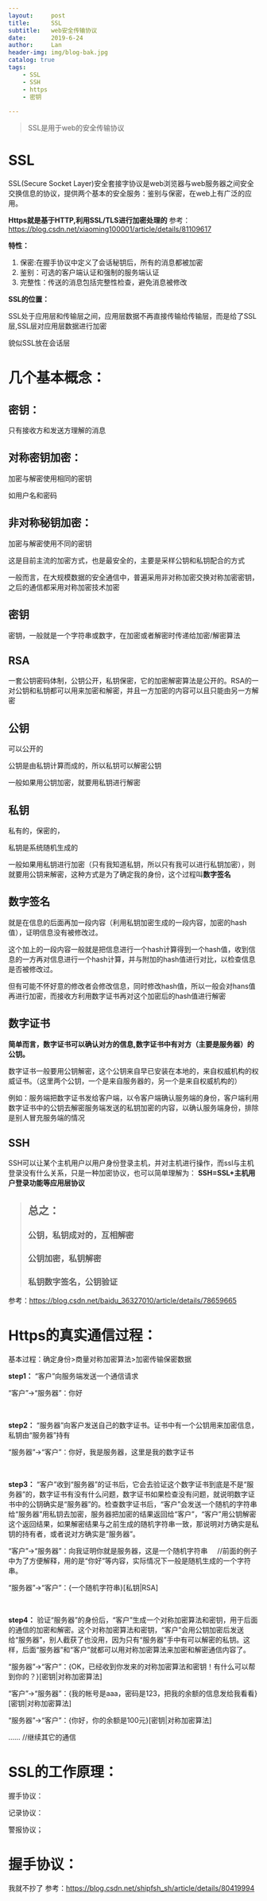 ```yaml
---
layout:     post
title:      SSL
subtitle:   web安全传输协议
date:       2019-6-24
author:     Lan
header-img: img/blog-bak.jpg
catalog: true
tags:
    - SSL
    - SSH
    - https
    - 密钥
    
---
```

>SSL是用于web的安全传输协议

# SSL

SSL(Secure Socket Layer)安全套接字协议是web浏览器与web服务器之间安全交换信息的协议，提供两个基本的安全服务：鉴别与保密，在web上有广泛的应用。

**Https就是基于HTTP,利用SSL/TLS进行加密处理的**
参考：https://blog.csdn.net/xiaoming100001/article/details/81109617

**特性：**

1. 保密:在握手协议中定义了会话秘钥后，所有的消息都被加密
2. 鉴别：可选的客户端认证和强制的服务端认证
3. 完整性：传送的消息包括完整性检查，避免消息被修改



**SSL的位置：**

SSL处于应用层和传输层之间，应用层数据不再直接传输给传输层，而是给了SSL层,SSL层对应用层数据进行加密

貌似SSL放在会话层

# 几个基本概念：

## 密钥：
只有接收方和发送方理解的消息
## 对称密钥加密：
加密与解密使用相同的密钥

如用户名和密码
## 非对称秘钥加密：
加密与解密使用不同的密钥

这是目前主流的加密方式，也是最安全的，主要是采样公钥和私钥配合的方式


一般而言，在大规模数据的安全通信中，普遍采用非对称加密交换对称加密密钥，之后的通信都采用对称加密技术加密


##  密钥
密钥，一般就是一个字符串或数字，在加密或者解密时传递给加密/解密算法
## RSA
一套公钥密码体制，公钥公开，私钥保密，它的加密解密算法是公开的。RSA的一对公钥和私钥都可以用来加密和解密，并且一方加密的内容可以且只能由另一方解密

## 公钥
可以公开的

公钥是由私钥计算而成的，所以私钥可以解密公钥

一般如果用公钥加密，就要用私钥进行解密
## 私钥
私有的，保密的，

私钥是系统随机生成的

一般如果用私钥进行加密（只有我知道私钥，所以只有我可以进行私钥加密），则就要用公钥来解密，这种方式是为了确定我的身份，这个过程叫**数字签名**

## 数字签名
就是在信息的后面再加一段内容（利用私钥加密生成的一段内容，加密的hash值），证明信息没有被修改过。

这个加上的一段内容一般就是把信息进行一个hash计算得到一个hash值，收到信息的一方再对信息进行一个hash计算，并与附加的hash值进行对比，以检查信息是否被修改过。

但有可能不怀好意的修改者会修改信息，同时修改hash值，所以一般会对hans值再进行加密，而接收方利用数字证书再对这个加密后的hash值进行解密
## 数字证书
**简单而言，数字证书可以确认对方的信息,数字证书中有对方（主要是服务器）的公钥。**

 数字证书一般要用公钥解密，这个公钥来自早已安装在本地的，来自权威机构的权威证书。（这里两个公钥，一个是来自服务器的，另一个是来自权威机构的）

例如：服务端把数字证书发给客户端，以令客户端确认服务端的身份，客户端利用数字证书中的公钥去解密服务端发送的私钥加密的内容，以确认服务端身份，排除是别人冒充服务端的情况
## SSH

SSH可以让某个主机用户以用户身份登录主机，并对主机进行操作，而ssl与主机登录没有什么关系，只是一种加密协议，也可以简单理解为：
**SSH=SSL+主机用户登录功能等应用层协议**

>## 总之：
>### 公钥，私钥成对的，互相解密
>### 公钥加密，私钥解密
>### 私钥数字签名，公钥验证
参考：https://blog.csdn.net/baidu_36327010/article/details/78659665
# Https的真实通信过程：

基本过程：确定身份>商量对称加密算法>加密传输保密数据

**step1：** “客户”向服务端发送一个通信请求

“客户”->“服务器”：你好

  

**step2：** “服务器”向客户发送自己的数字证书。证书中有一个公钥用来加密信息，私钥由“服务器”持有

“服务器”->“客户”：你好，我是服务器，这里是我的数字证书 

 

**step3：** “客户”收到“服务器”的证书后，它会去验证这个数字证书到底是不是“服务器”的，数字证书有没有什么问题，数字证书如果检查没有问题，就说明数字证书中的公钥确实是“服务器”的。检查数字证书后，“客户”会发送一个随机的字符串给“服务器”用私钥去加密，服务器把加密的结果返回给“客户”，“客户”用公钥解密这个返回结果，如果解密结果与之前生成的随机字符串一致，那说明对方确实是私钥的持有者，或者说对方确实是“服务器”。

“客户”->“服务器”：向我证明你就是服务器，这是一个随机字符串     //前面的例子中为了方便解释，用的是“你好”等内容，实际情况下一般是随机生成的一个字符串。

“服务器”->“客户”：{一个随机字符串}[私钥|RSA]

 

**step4：** 验证“服务器”的身份后，“客户”生成一个对称加密算法和密钥，用于后面的通信的加密和解密。这个对称加密算法和密钥，“客户”会用公钥加密后发送给“服务器”，别人截获了也没用，因为只有“服务器”手中有可以解密的私钥。这样，后面“服务器”和“客户”就都可以用对称加密算法来加密和解密通信内容了。

“服务器”->“客户”：{OK，已经收到你发来的对称加密算法和密钥！有什么可以帮到你的？}[密钥|对称加密算法]

“客户”->“服务器”：{我的帐号是aaa，密码是123，把我的余额的信息发给我看看}[密钥|对称加密算法]

“服务器”->“客户”：{你好，你的余额是100元}[密钥|对称加密算法]

…… //继续其它的通信
 

# SSL的工作原理：
握手协议：

记录协议：

警报协议；

# 握手协议：
我就不抄了
参考：https://blog.csdn.net/shipfsh_sh/article/details/80419994
